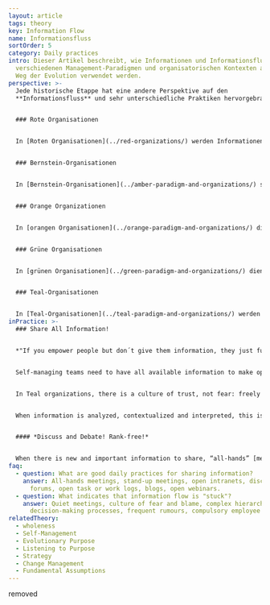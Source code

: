 ```yaml
---
layout: article
tags: theory
key: Information Flow
name: Informationsfluss
sortOrder: 5
category: Daily practices
intro: Dieser Artikel beschreibt, wie Informationen und Informationsfluss in
  verschiedenen Management-Paradigmen und organisatorischen Kontexten auf dem
  Weg der Evolution verwendet werden.
perspective: >-
  Jede historische Etappe hat eine andere Perspektive auf den
  **Informationsfluss** und sehr unterschiedliche Praktiken hervorgebracht:


  ### Rote Organisationen


  In [Roten Organisationen](../red-organizations/) werden Informationen und der Informationsfluss von den Machthabern kontrolliert und zur Kontrolle und Manipulation von Menschen eingesetzt. Informationen werden durch Geschichtenerzählen, das Erteilen von Befehlen, das Aussprechen von Drohungen, Bestechung und durch Spionage kontrolliert und weitergegeben. Die Chefin hat in der Regel das Eigentum an Informationen und kontrolliert die Kommunikationsmittel. Macht wird eingesetzt, um Anhänger abhängig und gleichgeschaltet zu halten. Der objektive Wahrheitsgehalt von Informationen ist oft weniger wichtig als ihr subjektiver Wert, d.h. die Wahrheit hat keinen Wert oder Bedeutung, wenn es mehr zu gewinnen gibt, wenn man eine Lüge erzählt! In diesem Zusammenhang achten die Menschen nur auf die Informationen, die sie als für ihre persönlichen Bedürfnisse dienlich wahrnehmen.


  ### Bernstein-Organisationen


  In [Bernstein-Organisationen](../amber-paradigm-and-organizations/) sind Informationen breiter gestreut und es gibt einen Respekt für logische Argumente. Verschiedene Standpunkte werden anerkannt, aber es gibt nur Platz für eine einzige Wahrheit oder eine Reihe von Wahrheiten. Informationen werden über die Organisationshierarchie kontrolliert und kommuniziert. Es entsteht Respekt für das Konzept der Objektivität, zusammen mit konkurrierenden Ansichten der Orthodoxen und der Ketzer. Der Wahrheitsgehalt von Aussagen, die von Autoritätspersonen herausgegeben werden, kann innerhalb strenger Grenzen in Frage gestellt werden, aber die Entscheidungen und Meinungen der Autoritätspersonen müssen respektiert werden; wenn nicht, können Andersdenkende bestraft werden!


  ### Orange Organizationen


  In [orangen Organisationen](../orange-paradigm-and-organizations/) dient Information in erster Linie als Maß für "Vorhersage und Steuerung", mit dem Credo: Je mehr Information, desto besser! Mit Hilfe von Messinformationen können Menschen einen Bauplan für die Organisation entwerfen, als wäre sie eine Maschine. Informationen, die im Besitz von Personen mit höherem Rang in der Organisation sind oder von diesen stammen, werden als wertvoller angesehen.


  ### Grüne Organisationen


  In [grünen Organisationen](../green-paradigm-and-organizations/) dient Information als Währung für kulturelle Werte, mit dem Ziel, die Mitglieder der Organisation zu inspirieren. Der Informationsfluss durch das System basiert auf einem "Open-Book"-Management, bei dem Inputs aller Stakeholder gleichermaßen berücksichtigt werden. Der Informationsgehalt der "offenen Bücher" wird immer noch von "Herrschern" in einer hierarchischen Struktur definiert, aber die Verantwortlichen konzentrieren sich darauf, ihren Teams zuzuhören, sie zu ermutigen und zu motivieren. Mit der "Familie" als Leitmetapher in Green-Organisationen werden Geschichten geteilt und alle können "am Lagerfeuer singen".


  ### Teal-Organisationen


  In [Teal-Organisationen](../teal-paradigm-and-organizations/) werden Informationen allen gleichermaßen zur Verfügung gestellt, auf einer "as-is"-Basis. Es gibt keine Geheimnisse, und Informationen fließen ohne Grenzen dorthin, wo sie gebraucht werden; dies ist eine der Grundvoraussetzungen für das [Selbstmanagement](../self-management/) von Organisationen. Mitglieder von Teal-Organisationen respektieren nach wie vor eine Unterscheidung zwischen dem Austausch von Informationen, die in den organisatorischen Kontext gehören, und dem vertraulichen Austausch von persönlichen Informationen; Grauzonen werden mit Sensibilität und Integrität behandelt. Der zweifelhafte Wert von "Hörensagen" (Berichte aus zweiter Hand über nicht aufgezeichnete mündliche Kommunikation) wird klar verstanden.
inPractice: >-
  ### Share All Information!


  *"If you empower people but don´t give them information, they just fumble in the dark."* (Blair Vernon)


  Self-managing teams need to have all available information to make optimum [decisions ](../decision-making/)on a strategic and day-to-day basis. This means that all members of the organization must have access to all data related to the financing and operations of the organization, including salaries and performance of individuals and teams. Freely sharing information helps to build and maintain trust within the organization, and reduces the likelihood that informal hierarchies will re-emerge.


  In Teal organizations, there is a culture of trust, not fear: freely sharing information does not harm anybody, and there is no need to protect sources of information through anonymity or disguise. People are trusted to handle information with integrity, and to deal with both the positive and the negative implications of all the information available to them. In this way, people have a clear of view the information that affects them and others within the organization, and no-one develops a false sense of anxiety or security.


  When information is analyzed, contextualized and interpreted, this is not seen as a way of establishing the truth, but as a way of making the information more valuable. Valuable information flows naturally to the places where it helps to solve problems, meet challenges, drive innovation. Simply: information can now circulate freely and serve its purpose.


  #### *Discuss and Debate! Rank-free!*


  When there is new and important information to share, “all-hands” [meetings ](../meetings/)are a standard practice in Teal organizations. Quarterly results, the annual values survey, a strategic inflection point and so forth are discussed and debated in a meeting with no script or agenda of control. This is much more than simple information exchange: instead of “predict and control”, the guiding principle of information flow is “sense and response”. If information is being shared in a way which does not serve the purpose of the organization, this can be debated openly and changes made as needed.
faq:
  - question: What are good daily practices for sharing information?
    answer: All-hands meetings, stand-up meetings, open intranets, discussion
      forums, open task or work logs, blogs, open webinars.
  - question: What indicates that information flow is "stuck"?
    answer: Quiet meetings, culture of fear and blame, complex hierarchical
      decision-making processes, frequent rumours, compulsory employee surveys.
relatedTheory:
  - wholeness
  - Self-Management
  - Evolutionary Purpose
  - Listening to Purpose
  - Strategy
  - Change Management
  - Fundamental Assumptions
---
```

removed